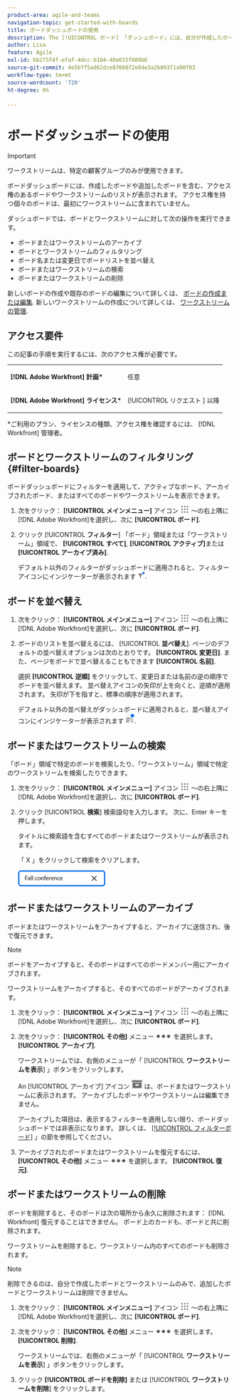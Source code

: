 ```yaml
---
product-area: agile-and-teams
navigation-topic: get-started-with-boards
title: ボードダッシュボードの使用
description: The [!UICONTROL ボード] 「ダッシュボード」には、自分が作成したボードや追加したボードなど、アクセス権のあるボードの一覧が表示されます。
author: Lisa
feature: Agile
exl-id: bb275f4f-efaf-4dcc-b184-40e015f089b6
source-git-commit: 4e5bff5ad62dce8766072e04e3a2b89371a90f03
workflow-type: tm+mt
source-wordcount: '720'
ht-degree: 0%

---
```


# ボードダッシュボードの使用

>[!IMPORTANT]
>
>ワークストリームは、特定の顧客グループのみが使用できます。

ボードダッシュボードには、作成したボードや追加したボードを含む、アクセス権のあるボードやワークストリームのリストが表示されます。 アクセス権を持つ個々のボードは、最初にワークストリームに含まれていません。

ダッシュボードでは、ボードとワークストリームに対して次の操作を実行できます。

* ボードまたはワークストリームのアーカイブ
* ボードとワークストリームのフィルタリング
* ボード名または変更日でボードリストを並べ替え
* ボードまたはワークストリームの検索
* ボードまたはワークストリームの削除

新しいボードの作成や既存のボードの編集について詳しくは、 [ボードの作成または編集](../../agile/get-started-with-boards/create-edit-board.md). 新しいワークストリームの作成について詳しくは、 [ワークストリームの管理](/help/quicksilver/agile/use-boards-agile-planning-tools/manage-collections.md).

## アクセス要件

この記事の手順を実行するには、次のアクセス権が必要です。

<table style="table-layout:auto"> 
 <col> 
 <col> 
 <tbody> 
  <tr> 
   <td role="rowheader"><strong>[!DNL Adobe Workfront] 計画*</strong></td> 
   <td> <p>任意</p> </td> 
  </tr> 
  <tr> 
   <td role="rowheader"><strong>[!DNL Adobe Workfront] ライセンス*</strong></td> 
   <td> <p>[!UICONTROL リクエスト ] 以降</p> </td> 
  </tr> 
 </tbody> 
</table>

&#42;ご利用のプラン、ライセンスの種類、アクセス権を確認するには、 [!DNL Workfront] 管理者。

## ボードとワークストリームのフィルタリング {#filter-boards}

ボードダッシュボードにフィルターを適用して、アクティブなボード、アーカイブされたボード、またはすべてのボードやワークストリームを表示できます。

1. 次をクリック： **[!UICONTROL メインメニュー]** アイコン ![](assets/main-menu-icon.png) ～の右上隅に [!DNL Adobe Workfront]を選択し、次に **[!UICONTROL ボード]**.
1. クリック [!UICONTROL **フィルター**] 「ボード」領域または「ワークストリーム」領域で、 **[!UICONTROL すべて]**, **[!UICONTROL アクティブ]**&#x200B;または **[!UICONTROL アーカイブ済み]**.

   デフォルト以外のフィルターがダッシュボードに適用されると、フィルターアイコンにインジケーターが表示されます ![ダッシュボードに適用するフィルター](assets/boards-filterapplied-30x30.png).

## ボードを並べ替え

1. 次をクリック： **[!UICONTROL メインメニュー]** アイコン ![](assets/main-menu-icon.png) ～の右上隅に [!DNL Adobe Workfront]を選択し、次に **[!UICONTROL ボード]**.
1. ボードのリストを並べ替えるには、 [!UICONTROL **並べ替え**]. ページのデフォルトの並べ替えオプションは次のとおりです。 **[!UICONTROL 変更日]**. また、ページをボードで並べ替えることもできます **[!UICONTROL 名前]**.

   選択 **[!UICONTROL 逆順]** をクリックして、変更日または名前の逆の順序でボードを並べ替えます。 並べ替えアイコンの矢印が上を向くと、逆順が適用されます。 矢印が下を指すと、標準の順序が適用されます。

   デフォルト以外の並べ替えがダッシュボードに適用されると、並べ替えアイコンにインジケーターが表示されます ![適用された並べ替え](assets/sort-applied-boards.png).

## ボードまたはワークストリームの検索

「ボード」領域で特定のボードを検索したり、「ワークストリーム」領域で特定のワークストリームを検索したりできます。

1. 次をクリック： **[!UICONTROL メインメニュー]** アイコン ![](assets/main-menu-icon.png) ～の右上隅に [!DNL Adobe Workfront]を選択し、次に **[!UICONTROL ボード]**.
1. クリック [!UICONTROL **検索**] 検索語句を入力します。 次に、Enter キーを押します。

   タイトルに検索語を含むすべてのボードまたはワークストリームが表示されます。

   「 X 」をクリックして検索をクリアします。

   ![ダッシュボードでのボードの検索](assets/boards-searchbox.png)

## ボードまたはワークストリームのアーカイブ

ボードまたはワークストリームをアーカイブすると、アーカイブに送信され、後で復元できます。

>[!NOTE]
>
>ボードをアーカイブすると、そのボードはすべてのボードメンバー用にアーカイブされます。
>
>ワークストリームをアーカイブすると、そのすべてのボードがアーカイブされます。

1. 次をクリック： **[!UICONTROL メインメニュー]** アイコン ![](assets/main-menu-icon.png) ～の右上隅に [!DNL Adobe Workfront]を選択し、次に **[!UICONTROL ボード]**.
1. 次をクリック： **[!UICONTROL その他]** メニュー ![その他のメニュー](assets/more-icon-spectrum.png) を選択します。 **[!UICONTROL アーカイブ]**.

   ワークストリームでは、右側のメニューが「 [!UICONTROL **ワークストリームを表示**] 」ボタンをクリックします。

   An [!UICONTROL アーカイブ] アイコン ![アーカイブ](assets/archive-icon-spectrum-25x20.png) は、ボードまたはワークストリームに表示されます。 アーカイブしたボードやワークストリームは編集できません。

   アーカイブした項目は、表示するフィルターを適用しない限り、ボードダッシュボードでは非表示になります。 詳しくは、 [[!UICONTROL フィルターボード]](#filter-boards) 」の節を参照してください。

1. アーカイブされたボードまたはワークストリームを復元するには、 **[!UICONTROL その他]** メニュー ![その他のメニューアイコン](assets/more-icon-spectrum.png) を選択します。 **[!UICONTROL 復元]**.

## ボードまたはワークストリームの削除

ボードを削除すると、そのボードは次の場所から永久に削除されます： [!DNL Workfront] 復元することはできません。 ボード上のカードも、ボードと共に削除されます。

ワークストリームを削除すると、ワークストリーム内のすべてのボードも削除されます。

>[!NOTE]
>
>削除できるのは、自分で作成したボードとワークストリームのみで、追加したボードとワークストリームは削除できません。

1. 次をクリック： **[!UICONTROL メインメニュー]** アイコン ![](assets/main-menu-icon.png) ～の右上隅に [!DNL Adobe Workfront]を選択し、次に **[!UICONTROL ボード]**.
1. 次をクリック： **[!UICONTROL その他]** メニュー ![[!UICONTROL その他のメニュー]](assets/more-icon-spectrum.png) を選択します。 **[!UICONTROL 削除]**.

   ワークストリームでは、右側のメニューが「 [!UICONTROL **ワークストリームを表示**] 」ボタンをクリックします。

1. クリック **[!UICONTROL ボードを削除]** または [!UICONTROL **ワークストリームを削除**] をクリックします。

<!-- ## Move a board to a workstream

You can move a standalone board into a workstream, or move a board from one workstream to another workstream.

>[!NOTE]
>
>You can only move boards that you created, not boards that you were added to.

1. Click the **[!UICONTROL Main Menu]** icon ![](assets/main-menu-icon.png) in the upper-right corner of [!DNL Adobe Workfront], then click **[!UICONTROL Boards]**.
1. Click the **[!UICONTROL More]** menu ![[!UICONTROL More menu]](assets/more-icon-spectrum.png) on the board, and select [!UICONTROL **Move to workstream**].
1. Select which workstream to add the board to, and click [!UICONTROL **Move**].

   The board is moved into the workstream and no longer appears in the [!UICONTROL Boards] area.
   If you have not created a workstream yet, you are prompted to create one to move the board into.
-->
